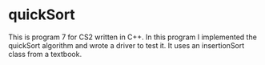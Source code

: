 # quickSort
This is program 7 for CS2 written in C++. In this program I implemented the quickSort algorithm and wrote a driver to test it. It uses an  insertionSort class from a textbook. 
